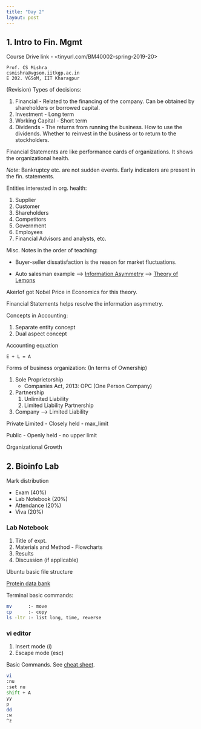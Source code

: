 ```yaml
---
title: "Day 2"
layout: post
---
```


<!-- # Day 2: 2nd Jan 2020 -->

## 1. Intro to Fin. Mgmt

Course Drive link - <tinyurl.com/BM40002-spring-2019-20>

```text
Prof. CS Mishra
csmishra@vgsom.iitkgp.ac.in
E 202. VGSoM, IIT Kharagpur
```

(Revision) Types of decisions:

1. Financial - Related to the financing of the company. Can be obtained by shareholders or borrowed capital.
2. Investment - Long term
3. Working Capital - Short term
4. Dividends - The returns from running the business. How to use the dividends. Whether to reinvest in the business or to return to the stockholders.

Financial Statements are like performance cards of organizations. It shows the organizational health.

_Note_: Bankruptcy etc. are not sudden events. Early indicators are present in the fin. statements.

Entities interested in org. health:

1. Supplier
2. Customer
3. Shareholders
4. Competitors
5. Government
6. Employees
7. Financial Advisors and analysts, etc.

Misc. Notes in the order of teaching:

- Buyer-seller dissatisfaction is the reason for market fluctuations.

- Auto salesman example --> [Information Asymmetry][info asymmetry] --> [Theory of Lemons][lemon theory]

Akerlof got Nobel Price in Economics for this theory.

Financial Statements helps resolve the information asymmetry.

Concepts in Accounting:

1. Separate entity concept
2. Dual aspect concept

Accounting equation

```text
E + L = A
```

Forms of business organization:
(In terms of Ownership)

1. Sole Proprietorship
   - Companies Act, 2013: OPC (One Person Company)
2. Partnership
   1. Unlimited Liability
   2. Limited Liability Partnership
3. Company --> Limited Liability

Private Limited - Closely held - max_limit

Public - Openly held - no upper limit

Organizational Growth

## 2. Bioinfo Lab

Mark distribution

- Exam (40%)
- Lab Notebook (20%)
- Attendance (20%)
- Viva (20%)

### Lab Notebook

1. Title of expt.
2. Materials and Method - Flowcharts
3. Results
4. Discussion (if applicable)

Ubuntu basic file structure

[Protein data bank](rcsb.org)

Terminal basic commands:

```bash
mv      :- move
cp      :- copy
ls -ltr :- list long, time, reverse
```

### vi editor

1. Insert mode (i)
2. Escape mode (esc)

Basic Commands. See [cheat sheet][vi cheat sheet].

```bash
vi
:nu
:set nu
shift + A
yy
p
dd
:w
^z
```

<!-- Links -->

[lemon theory]: https://youtu.be/soME4X4btCg "Lemon Theory in Economics"
[info asymmetry]: https://youtu.be/TiP3uGu_530 "Information Asymmetry"
[vi cheat sheet]: https://drive.google.com/open?id=1eFLB68NNr_y3UHQr-Dsd3e32Rkjt28DQ "vi cheat sheet by go squared"
